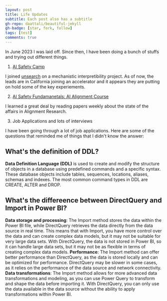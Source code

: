 ```yaml
---
layout: post
title: Life Updates
subtitle: Each post also has a subtitle
gh-repo: daattali/beautiful-jekyll
gh-badge: [star, fork, follow]
tags: [test]
comments: true
---
```


In June 2023 I was laid off. Since then, I have been doing a bunch of stuffs and trying out different things. 

1) [AI Safety Camp](https://aisafety.camp/)

I joined [unsearch](https://unsearch-ai.notion.site/AISC-2024-Research-Proposal-5adbd5918fe443c491a0a5b4252113fc) on a mechanistic interpretibility project. 
As of now, the leads are in California joining an accelerator and it appears they are putting on hold some of the key experiements. 

2) [AI Safety Fundamanetals: AI Alignment Course]((https://aisafetyfundamentals.com/alignment/))
 
I learned a great deal by reading papers weekly about the state of the affairs in Alignment Research. 

3) Job Applications and lots of interviews 

I have been going through a lot of job applications. Here are some of the questions that reminded me of things that I didn't know the answer: 

## What's the definition of DDL?

**Data Definition Language (DDL)** is used to create and modify the structure of objects in a database using predefined commands and a specific syntax. These database objects include tables, sequences, locations, aliases, schemas and indexes. The most common command types in DDL are CREATE, ALTER and DROP. 


## What's the differeence between DirectQuery and Import in Power BI?

**Data storage and processing**: The Import method stores the data within the Power BI file, while DirectQuery retrieves the data directly from the data source in real time. This means that with Import, you have more control over the data and can create complex data models, but it may not be suitable for very large data sets. With DirectQuery, the data is not stored in Power BI, so it can handle large data sets, but it may not be as flexible in terms of creating complex data models.
**Performance**: The Import method can offer better performance than DirectQuery, as the data is stored locally and can be optimized for performance. DirectQuery may be slower in some cases, as it relies on the performance of the data source and network connectivity.
**Data transformations**: The Import method allows for more advanced data transformations and modeling, as you can use Power Query to transform and shape the data before importing it. With DirectQuery, you can only use the data available in the data source without the ability to apply transformations within Power BI.


